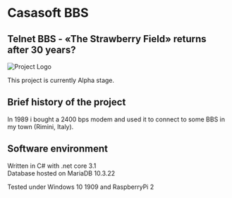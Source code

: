 # Casasoft BBS
## Telnet BBS - «The Strawberry Field» returns after 30 years?

![Project Logo](cover.jpg)

This project is currently Alpha stage.

## Brief history of the project

In 1989 i bought a 2400 bps modem and used it to connect to some BBS in my town (Rimini, Italy).

## Software environment

Written in C# with .net core 3.1   
Database hosted on MariaDB 10.3.22

Tested under Windows 10 1909 and RaspberryPi 2
